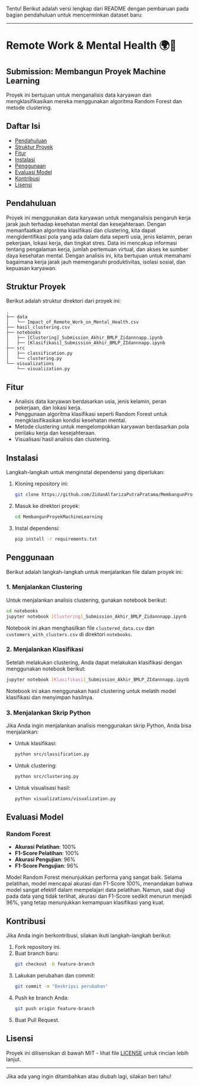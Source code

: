Tentu! Berikut adalah versi lengkap dari README dengan pembaruan pada bagian pendahuluan untuk mencerminkan dataset baru:

---

# Remote Work & Mental Health 🌍🧠
## Submission: Membangun Proyek Machine Learning

Proyek ini bertujuan untuk menganalisis data karyawan dan mengklasifikasikan mereka menggunakan algoritma Random Forest dan metode clustering.

## Daftar Isi
- [Pendahuluan](#pendahuluan)
- [Struktur Proyek](#struktur-proyek)
- [Fitur](#fitur)
- [Instalasi](#instalasi)
- [Penggunaan](#penggunaan)
- [Evaluasi Model](#evaluasi-model)
- [Kontribusi](#kontribusi)
- [Lisensi](#lisensi)

## Pendahuluan

Proyek ini menggunakan data karyawan untuk menganalisis pengaruh kerja jarak jauh terhadap kesehatan mental dan kesejahteraan. Dengan memanfaatkan algoritma klasifikasi dan clustering, kita dapat mengidentifikasi pola yang ada dalam data seperti usia, jenis kelamin, peran pekerjaan, lokasi kerja, dan tingkat stres. Data ini mencakup informasi tentang pengalaman kerja, jumlah pertemuan virtual, dan akses ke sumber daya kesehatan mental. Dengan analisis ini, kita bertujuan untuk memahami bagaimana kerja jarak jauh memengaruhi produktivitas, isolasi sosial, dan kepuasan karyawan.

## Struktur Proyek

Berikut adalah struktur direktori dari proyek ini:

```
.
├── data
│   └── Impact_of_Remote_Work_on_Mental_Health.csv
├── hasil_clustering.csv
├── notebooks
│   ├── [Clustering]_Submission_Akhir_BMLP_Zidannnapp.ipynb
│   ├── [Klasifikasi]_Submission_Akhir_BMLP_ZIdannnapp.ipynb
├── src
│   ├── classification.py
│   └── clustering.py
└── visualizations
    └── visualization.py
```

## Fitur

- Analisis data karyawan berdasarkan usia, jenis kelamin, peran pekerjaan, dan lokasi kerja.
- Penggunaan algoritma klasifikasi seperti Random Forest untuk mengklasifikasikan kondisi kesehatan mental.
- Metode clustering untuk mengelompokkan karyawan berdasarkan pola perilaku kerja dan kesejahteraan.
- Visualisasi hasil analisis dan clustering.

## Instalasi

Langkah-langkah untuk menginstal dependensi yang diperlukan:

1. Kloning repository ini:
   ```bash
   git clone https://github.com/ZidanAlfarizaPutraPratama/MembangunProyekMachineLearning.git
   ```
2. Masuk ke direktori proyek:
   ```bash
   cd MembangunProyekMachineLearning
   ```
3. Instal dependensi:
   ```bash
   pip install -r requirements.txt
   ```

## Penggunaan

Berikut adalah langkah-langkah untuk menjalankan file dalam proyek ini:

### 1. Menjalankan Clustering

Untuk menjalankan analisis clustering, gunakan notebook berikut:

```bash
cd notebooks
jupyter notebook [Clustering]_Submission_Akhir_BMLP_Zidannnapp.ipynb
```

Notebook ini akan menghasilkan file `clustered_data.csv` dan `customers_with_clusters.csv` di direktori `notebooks`.

### 2. Menjalankan Klasifikasi

Setelah melakukan clustering, Anda dapat melakukan klasifikasi dengan menggunakan notebook berikut:

```bash
jupyter notebook [Klasifikasi]_Submission_Akhir_BMLP_ZIdannnapp.ipynb
```

Notebook ini akan menggunakan hasil clustering untuk melatih model klasifikasi dan menyimpan hasilnya.

### 3. Menjalankan Skrip Python

Jika Anda ingin menjalankan analisis menggunakan skrip Python, Anda bisa menjalankan:

- Untuk klasifikasi:
   ```bash
   python src/classification.py
   ```

- Untuk clustering:
   ```bash
   python src/clustering.py
   ```

- Untuk visualisasi hasil:
   ```bash
   python visualizations/visualization.py
   ```

## Evaluasi Model

### Random Forest
- **Akurasi Pelatihan**: 100%  
- **F1-Score Pelatihan**: 100%  
- **Akurasi Pengujian**: 96%  
- **F1-Score Pengujian**: 96%  

Model Random Forest menunjukkan performa yang sangat baik. Selama pelatihan, model mencapai akurasi dan F1-Score 100%, menandakan bahwa model sangat efektif dalam mempelajari data pelatihan. Namun, saat diuji pada data yang tidak terlihat, akurasi dan F1-Score sedikit menurun menjadi 96%, yang tetap menunjukkan kemampuan klasifikasi yang kuat.

## Kontribusi

Jika Anda ingin berkontribusi, silakan ikuti langkah-langkah berikut:

1. Fork repository ini.
2. Buat branch baru:
   ```bash
   git checkout -b feature-branch
   ```
3. Lakukan perubahan dan commit:
   ```bash
   git commit -m "Deskripsi perubahan"
   ```
4. Push ke branch Anda:
   ```bash
   git push origin feature-branch
   ```
5. Buat Pull Request.

## Lisensi

Proyek ini dilisensikan di bawah MIT - lihat file [LICENSE](LICENSE) untuk rincian lebih lanjut.

---

Jika ada yang ingin ditambahkan atau diubah lagi, silakan beri tahu!